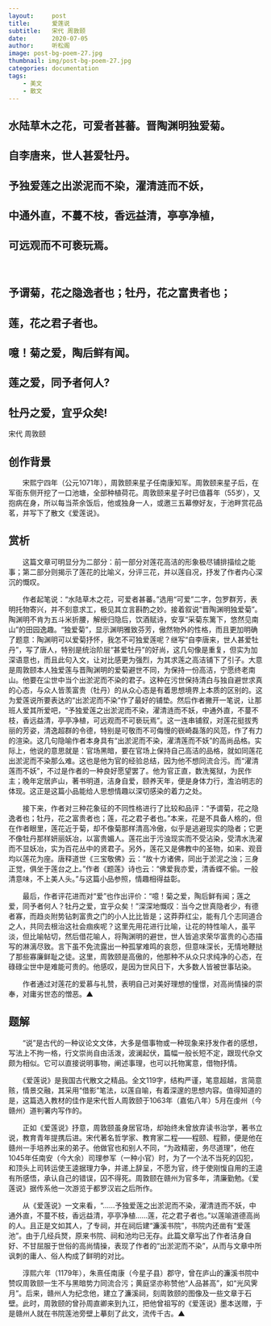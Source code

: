 ```yaml
---
layout:     post
title:      爱莲说
subtitle:   宋代 周敦颐
date:       2020-07-05
author:     听松阁
image: post-bg-poem-27.jpg
thumbnail: img/post-bg-poem-27.jpg
categories: documentation
tags:
    - 美文
    - 散文
---
```


## 水陆草木之花，可爱者甚蕃。晋陶渊明独爱菊。
## 自李唐来，世人甚爱牡丹。
## 予独爱莲之出淤泥而不染，濯清涟而不妖，
## 中通外直，不蔓不枝，香远益清，亭亭净植，
## 可远观而不可亵玩焉。
&nbsp;
## 予谓菊，花之隐逸者也；牡丹，花之富贵者也；
## 莲，花之君子者也。
## 噫！菊之爱，陶后鲜有闻。
## 莲之爱，同予者何人?
## 牡丹之爱，宜乎众矣!



宋代 周敦颐



## 创作背景

　　宋熙宁四年（公元1071年），周敦颐来星子任南康知军。周敦颐来星子后，在军衙东侧开挖了一口池塘，全部种植荷花。周敦颐来星子时已值暮年（55岁），又抱病在身，所以每当茶余饭后，他或独身一人，或邀三五幕僚好友，于池畔赏花品茗，并写下了散文《爱莲说》。





## 赏析



　　这篇文章可明显分为二部分：前一部分对莲花高洁的形象极尽铺排描绘之能事；第二部分则揭示了莲花的比喻义，分评三花，并以莲自况，抒发了作者内心深沉的慨叹。



　　作者起笔说：“水陆草木之花，可爱者甚蕃。”选用“可爱”二字，包罗群芳，表明托物寄兴，并不刻意求工，极见其立言斟酌之妙。接着叙说“晋陶渊明独爱菊”。陶渊明不肯为五斗米折腰，解绶归隐后，饮酒赋诗，安享“采菊东篱下，悠然见南山”的田园逸趣。“独爱菊”，显示渊明雅致芬芳，傲然物外的性格，而且更加明确了题意：陶渊明可以爱菊抒怀，我怎不可独爱莲呢？继写“自李唐来，世人甚爱牡丹”，写了唐人，特别是统治阶层“甚爱牡丹”的好尚，这几句像是重复，但实为加深语意也，而且此句入文，让对比感更为强烈，为其求莲之高洁铺下了引子。大意是周敦颐本人独爱莲与晋陶渊明的爱菊避世不同，为保持一份高洁，宁愿终老南山。他要在尘世中当个出淤泥而不染的君子。这种在污世保持清白与独自避世求真的心态，与众人皆羡富贵（牡丹）的从众心态是有着思想境界上本质的区别的。这为爱莲说所要表达的“出淤泥而不染”作了最好的铺垫。然后作者撇开一笔说，让那班人爱其所爱吧，“予独爱莲之出淤泥而不染，濯清涟而不妖，中通外直，不蔓不枝，香远益清，亭亭净植，可远观而不可亵玩焉”。这一连串铺叙，对莲花挺拔秀丽的芳姿，清逸超群的令德，特别是可敬而不可侮慢的嵚崎磊落的风范，作了有力的渲染。这几句隐喻作者本身具有“出淤泥而不染，濯清莲而不妖”的高尚品格。实际上，他说的意思就是：官场黑暗，要在官场上保持自己高洁的品格，就如同莲花出淤泥而不染那么难。这也是他为官的经验总结，因为他不想同流合污。而“濯清莲而不妖”，不过是作者的一种良好愿望罢了。他为官正直，数洗冤狱，为民作主；晚年定居庐山，著书明道，洁身自爱，颐养天年，便是身体力行，澹泊明志的体现。这正是这篇小品能给人思想情趣以深切感染的着力之处。



　　接下来，作者对三种花象征的不同性格进行了比较和品评：“予谓菊，花之隐逸者也；牡丹，花之富贵者也；莲，花之君子者也。”本来，花是不具备人格的，但在作者眼里，莲花近于菊，却不像菊那样清高冷傲，似乎是逃避现实的隐者；它更不像牡丹那样妍丽妖冶，以富贵媚人。莲花出于污浊现实而不受沾染，受清水洗濯而不显妖冶，实为百花丛中的贤君子。另外，莲花又是佛教中的圣物，如来、观音均以莲花为座。唐释道世《三宝敬佛》云：“故十方诸佛，同出于淤泥之浊；三身正觉，俱坐于莲台之上。”作者《题莲》诗也云：“佛爱我亦爱，清香蝶不偷。一般清意味，不上美人头。”与这篇小品参照，情趣相得益彰。



　　最后，作者评花进而对“爱”也作出评价：“噫！菊之爱，陶后鲜有闻；莲之爱，同予者何人？牡丹之爱，宜乎众矣！”深深地慨叹：当今之世真隐者少，有德者寡，而趋炎附势钻刺富贵之门的小人比比皆是；这莽莽红尘，能有几个志同道合之人，共同去根治这社会痼疾呢？这里先用花进行比喻，让花的特性喻人，虽平淡，但比喻帖切，然后借花喻人，将陶渊明的避世，世人皆追求荣华富贵的心态描写的淋漓尽致。言下虽不免流露出一种孤掌难鸣的哀怨，但意味深长，无情地鞭挞了那些寡廉鲜耻之徒。这里，周敦颐是高傲的，他那种不从众只求纯净的心态，在碌碌尘世中是难能可贵的。他感叹，是因为世风日下，大多数人皆被世事玷染。



　　作者通过对莲花的爱慕与礼赞，表明自己对美好理想的憧憬，对高尚情操的崇奉，对庸劣世态的憎恶。▲





## 题解



　　“说”是古代的一种议论文文体，大多是借事物或一种现象来抒发作者的感想，写法上不拘一格，行文崇尚自由活泼，波澜起伏，篇幅一般长短不定，跟现代杂文颇为相似。它可以直接说明事物，阐述事理，也可以托物寓意，借物抒情。



　　《爱莲说》是我国古代散文之精品。全文119字，结构严谨，笔意超越，言简意赅，情景交融，其采用“借影”笔法，以莲自喻，有着深邃的思想内容。值得知道的是，这篇选入教材的佳作是宋代哲人周敦颐于1063年（嘉佑八年）5月在虔州（今赣州）道判署内写作的。



　　正如《爱莲说》抒意，周敦颐虽身居官场，却始终未曾放弃读书治学，著书立说，教育青年提携后进。宋代著名哲学家、教育家二程——程颐、程颢，便是他在赣州一手培养出来的弟子。他做官也和别人不同，“为政精密，务尽道理”，他在1045年任南安（今大余）司理参军（一种小官）时，为了一个法不当死的囚犯，和顶头上司转运使王逵据理力争，并递上辞呈，不愿为官，终于使刚愎自用的王逵有所感悟，承认自己的错误，囚不得死。周敦颐在赣州为官多年，清廉勤勉。《爱莲说》据传系他一次游览于都罗汉岩之后所作。



　　从《爱莲说》一文来看，“……予独爱莲之出淤泥而不染，濯清涟而不妖，中通外直，不蔓不枝，香远益清，亭亭净植……莲，花之君子者也。”以莲喻道德高尚的人。且正是文如其人，了专祠，并在祠后建“濂溪书院”，书院内还凿有“爱莲池”。由于几经兵燹，原来书院、祠和池均已无存。此篇文章写出了作者洁身自好、不甘屈服于世俗的高尚情操，表现了作者的“出淤泥而不染”，从而与文章中所讽刺的庸人、俗人构成了鲜明的对比。



　　淳熙六年（1179年），朱熹任南康（今星子县）郡守，曾在庐山的濂溪书院中赞叹周敦颐一生不与黑暗势力同流合污；黄庭坚亦称赞他“人品甚高”，如“光风霁月”。后来，赣州人为纪念他，建立了濂溪祠，刻周敦颐的图像及一些文章于石壁。此时，周敦颐的曾孙周直卿来到九江，把他曾祖写的《爱莲说》墨本送赠，于是赣州人就在书院莲池旁壁上摹刻了此文，流传千古。▲

